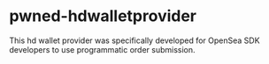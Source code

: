 # pwned-hdwalletprovider
This hd wallet provider was specifically developed for OpenSea SDK developers to use programmatic order submission.
